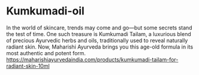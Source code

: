 # Kumkumadi-oil
In the world of skincare, trends may come and go—but some secrets stand the test of time. One such treasure is Kumkumadi Tailam, a luxurious blend of precious Ayurvedic herbs and oils, traditionally used to reveal naturally radiant skin. Now, Maharishi Ayurveda brings you this age-old formula in its most authentic and potent form.
https://maharishiayurvedaindia.com/products/kumkumadi-tailam-for-radiant-skin-10ml
